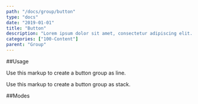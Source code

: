 ```yaml
---
path: "/docs/group/button"
type: "docs"
date: "2019-01-01"
title: "Button"
description: "Lorem ipsum dolor sit amet, consectetur adipiscing elit. Nunc tempus laoreet leo sit amet iaculis."
categories: ["100-Content"]
parent: "Group"
---
```


##Usage

Use this markup to create a button group as line.

<script type="text/plain" class="language-markup">
  <div class="group">
  
    <button type="button" class="btn">
      <span><!-- content --></span>
    </button>
    
    <button type="button" class="btn">
      <span><!-- content --></span>
    </button>
    
  </div>
</script>

Use this markup to create a button group as stack.

<script type="text/plain" class="language-markup">
  <div class="group">
  
    <div class="group_inner">
      <button type="button" class="btn">
        <span><!-- content --></span>
      </button>
      
      <button type="button" class="btn">
        <span><!-- content --></span>
      </button>
      
    </div>
  </div>
</script>

##Modes

<demo>
  <demovanilla src="demos/inline/demos/group/button-line" >
  </demovanilla>
  <demovanilla src="demos/inline/demos/group/button-stack">
  </demovanilla>
</demo>
